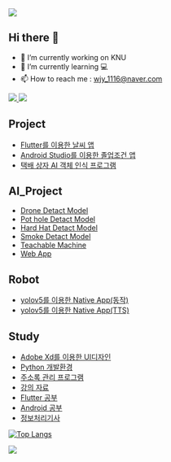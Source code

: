 <img src="https://capsule-render.vercel.app/api?type=waving&color=BDBDC8&height=150&section=header&text=Hello" />

## Hi there 👋




- 🔭 I’m currently working on KNU
- 🌱 I’m currently learning 💻
- 📫 How to reach me : wjy_1116@naver.com  
<a href="mailto:(youjiwon1116@gmail.com)" target="_blank">
<img src="https://img.shields.io/badge/Gmail-ff0000?style=flat-square&logo=Gmail&logoColor=white"/> 
</a>
<a href="https://www.instagram.com/xerosix_won/" target="_blank">
<img src="https://img.shields.io/badge/Instagram-E4405F?style=flat-square&logo=Instagram&logoColor=white"/> 
</a>



## Project  
 - [Flutter를 이용한 날씨 앱](https://github.com/jiwon0629/weatherApp)
 - [Android Studio를 이용한 졸업조건 앱](https://github.com/jiwon0629/Conditions-for-Graduations-App)
 - [택배 상자 AI 객체 인식 프로그램](https://github.com/jiwon0629/AI_Box)  

## AI_Project  
 - [Drone Detact Model](https://github.com/jiwon0629/yolov5_Drone)
 - [Pot hole Detact Model](https://github.com/jiwon0629/AI_Model/blob/main/pothole%ED%83%90%EC%A7%80.ipynb)
 - [Hard Hat Detact Model](https://github.com/jiwon0629/AI_Model/blob/main/%EC%95%88%EC%A0%84%EB%AA%A8%ED%83%90%EC%A7%80.ipynb)
 - [Smoke Detact Model](https://github.com/jiwon0629/AI_Model/blob/main/%EC%97%B0%EA%B8%B0%ED%83%90%EC%A7%80.ipynb)
 - [Teachable Machine](https://github.com/jiwon0629/TeachableMachine)
 - [Web App](https://github.com/jiwon0629/webApp02)

## Robot
 - [yolov5를 이용한 Native App(동작)](https://github.com/jiwon0629/NativeAppYoloCustom)
 - [yolov5를 이용한 Native App(TTS)](https://github.com/jiwon0629/NativeAppYoloCustom_TTS)

## Study
 - [Adobe Xd를 이용한 UI디자인](https://github.com/jiwon0629/UIdesign)
 - [Python 개발환경](https://github.com/jiwon0629/python_basic)
 - [주소록 관리 프로그램](https://github.com/jiwon0629/AddressBook/tree/main)
 - [강의 자료](https://github.com/jiwon0629/StudyResource)
 - [Flutter 공부](https://github.com/jiwon0629/FlutterStudy)
 - [Android 공부](https://github.com/jiwon0629/AndroidStudy)
 - [정보처리기사](https://github.com/jiwon0629/EngineerInformationProcessing)  


[![Top Langs](https://github-readme-stats.vercel.app/api/top-langs/?username=jiwon0629)](https://github.com/anuraghazra/github-readme-stats)  





<img src="https://capsule-render.vercel.app/api?type=waving&color=BDBDC8&height=150&section=footer" />

